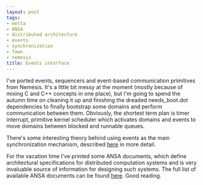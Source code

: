 ```yaml
--- 
layout: post
tags: 
- metta
- ANSA
- distributed architecture
- events
- synchronization
- fawn
- nemesis
title: Events interface
---
```

I've ported events, sequencers and event-based communication primitives from
Nemesis. It's a little bit messy at the moment (mostly because of mixing C and
C++ concepts in one place), but I'm going to spend the autumn time on cleaning
it up and finishing the dreaded needs_boot.dot dependencies to finally
bootstrap some domains and perform communication between them. Obviously, the
shortest term plan is timer interrupt, primitive kernel scheduler which
activates domains and events to move domains between blocked and runnable
queues.

There's some interesting theory behind using events as the main
synchronization mechanism, described
[here](http://research.microsoft.com/pubs/72910/UCAM-CL-TR-361.pdf) in more
detail.

For the vacation time I've printed some ANSA documents, which define
architectural specifications for distributed computation systems and is very
invaluable source of information for designing such systems. The full list of
available ANSA documents can be found
[here](http://www.ansa.co.uk/ANSATech/ANSAhtml/). Good reading.
